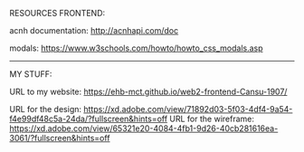 RESOURCES FRONTEND:

acnh documentation: http://acnhapi.com/doc

modals: https://www.w3schools.com/howto/howto_css_modals.asp

---------------------------------------------------------------

MY STUFF:

URL to my website: https://ehb-mct.github.io/web2-frontend-Cansu-1907/

URL for the design: https://xd.adobe.com/view/71892d03-5f03-4df4-9a54-f4e99df48c5a-24da/?fullscreen&hints=off
URL for the wireframe: https://xd.adobe.com/view/65321e20-4084-4fb1-9d26-40cb281616ea-3061/?fullscreen&hints=off